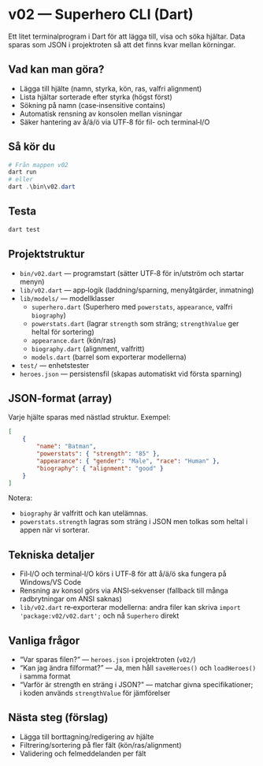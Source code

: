 # v02 — Superhero CLI (Dart)

Ett litet terminalprogram i Dart för att lägga till, visa och söka hjältar. Data sparas som JSON i projektroten så att det finns kvar mellan körningar.

## Vad kan man göra?

- Lägga till hjälte (namn, styrka, kön, ras, valfri alignment)
- Lista hjältar sorterade efter styrka (högst först)
- Sökning på namn (case‑insensitive contains)
- Automatisk rensning av konsolen mellan visningar
- Säker hantering av å/ä/ö via UTF‑8 för fil- och terminal‑I/O

## Så kör du

```powershell
# Från mappen v02
dart run
# eller
dart .\bin\v02.dart
```

## Testa

```powershell
dart test
```

## Projektstruktur

- `bin/v02.dart` — programstart (sätter UTF‑8 för in/utström och startar menyn)
- `lib/v02.dart` — app‑logik (laddning/sparning, menyåtgärder, inmatning)
- `lib/models/` — modellklasser
	- `superhero.dart` (Superhero med `powerstats`, `appearance`, valfri `biography`)
	- `powerstats.dart` (lagrar `strength` som sträng; `strengthValue` ger heltal för sortering)
	- `appearance.dart` (kön/ras)
	- `biography.dart` (alignment, valfritt)
	- `models.dart` (barrel som exporterar modellerna)
- `test/` — enhetstester
- `heroes.json` — persistensfil (skapas automatiskt vid första sparning)

## JSON-format (array)

Varje hjälte sparas med nästlad struktur. Exempel:

```json
[
	{
		"name": "Batman",
		"powerstats": { "strength": "85" },
		"appearance": { "gender": "Male", "race": "Human" },
		"biography": { "alignment": "good" }
	}
]
```

Notera:
- `biography` är valfritt och kan utelämnas.
- `powerstats.strength` lagras som sträng i JSON men tolkas som heltal i appen när vi sorterar.

## Tekniska detaljer

- Fil‑I/O och terminal‑I/O körs i UTF‑8 för att å/ä/ö ska fungera på Windows/VS Code
- Rensning av konsol görs via ANSI‑sekvenser (fallback till många radbrytningar om ANSI saknas)
- `lib/v02.dart` re‑exporterar modellerna: andra filer kan skriva `import 'package:v02/v02.dart';` och nå `Superhero` direkt

## Vanliga frågor

- “Var sparas filen?” — `heroes.json` i projektroten (`v02/`)
- “Kan jag ändra filformat?” — Ja, men håll `saveHeroes()` och `loadHeroes()` i samma format
- “Varför är strength en sträng i JSON?” — matchar givna specifikationer; i koden används `strengthValue` för jämförelser

## Nästa steg (förslag)

- Lägga till borttagning/redigering av hjälte
- Filtrering/sortering på fler fält (kön/ras/alignment)
- Validering och felmeddelanden per fält
